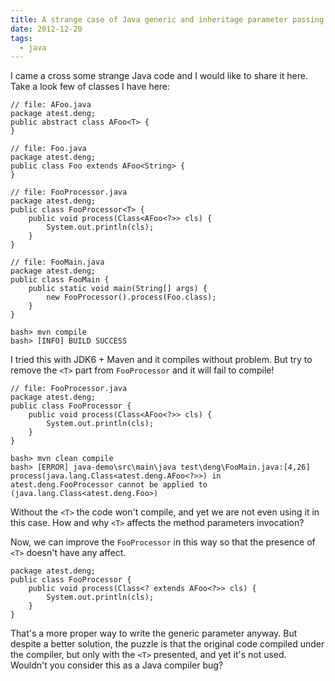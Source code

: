 ```yaml
---
title: A strange case of Java generic and inheritage parameter passing
date: 2012-12-20
tags:
  - java
---
```


I came a cross some strange Java code and I would like to share it here. Take a look few of classes I have here:

    // file: AFoo.java
    package atest.deng;
    public abstract class AFoo<T> {
    }
    
    // file: Foo.java
    package atest.deng;
    public class Foo extends AFoo<String> {
    }
    
    // file: FooProcessor.java
    package atest.deng;
    public class FooProcessor<T> {
        public void process(Class<AFoo<?>> cls) {
            System.out.println(cls);
        }
    }
    
    // file: FooMain.java
    package atest.deng;
    public class FooMain {
        public static void main(String[] args) {
            new FooProcessor().process(Foo.class);
        }
    }
    
    bash> mvn compile
    bash> [INFO] BUILD SUCCESS
    

I tried this with JDK6 + Maven and it compiles without problem. But try to remove the `<T>` part from `FooProcessor` and it will fail to compile!

    // file: FooProcessor.java
    package atest.deng;
    public class FooProcessor {
        public void process(Class<AFoo<?>> cls) {
            System.out.println(cls);
        }
    }
    
    bash> mvn clean compile
    bash> [ERROR] java-demo\src\main\java test\deng\FooMain.java:[4,26] process(java.lang.Class<atest.deng.AFoo<?>>) in atest.deng.FooProcessor cannot be applied to (java.lang.Class<atest.deng.Foo>)
    

Without the `<T>` the code won't compile, and yet we are not even using it in this case. How and why `<T>` affects the method parameters invocation?

Now, we can improve the `FooProcessor` in this way so that the presence of `<T>` doesn't have any affect.

    package atest.deng;
    public class FooProcessor {
        public void process(Class<? extends AFoo<?>> cls) {
            System.out.println(cls);
        }
    }
    

That's a more proper way to write the generic parameter anyway. But despite a better solution, the puzzle is that the original code compiled under the compiler, but only with the `<T>` presented, and yet it's not used. Wouldn't you consider this as a Java compiler bug?
